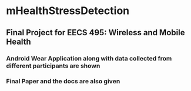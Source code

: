 # mHealthStressDetection

<h2>Final Project for EECS 495: Wireless and Mobile Health </h2>

<h3>Android Wear Application along with data collected from different participants are shown </h3>

<h3>Final Paper and the docs are also given</h3>